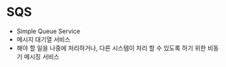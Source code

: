 # SQS
- Simple Queue Service
- 메시지 대기열 서비스
- 해야 할 일을 나중에 처리하거나, 다른 시스템이 처리 할 수 있도록 하기 위한 비동기 메시징 서비스
